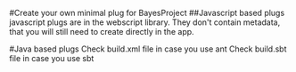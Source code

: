 #Create your own minimal plug for BayesProject
##Javascript based plugs
javascript plugs are in the webscript library. They don't contain metadata, that you will still need to create directly in the app.


#Java based plugs
Check build.xml file in case you use ant
Check build.sbt file in case you use sbt
